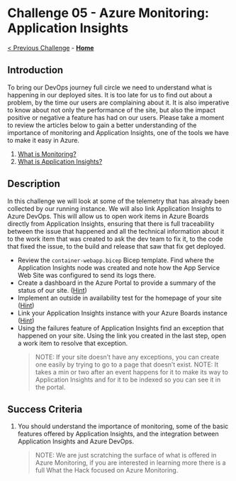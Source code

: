 # Challenge 05 - Azure Monitoring: Application Insights

[< Previous Challenge](./Challenge-Pipelines-3.md) - **[Home](../README.md)** 

## Introduction

To bring our DevOps journey full circle we need to understand what is happening in our deployed sites. It is too late for us to find out about a problem, by the time our users are complaining about it. It is also imperative to know about not only the performance of the site, but also the impact positive or negative a feature has had on our users. Please take a moment to review the articles below to gain a better understanding of the importance of monitoring and Application Insights, one of the tools we have to make it easy in Azure. 

1. [What is Monitoring?](https://docs.microsoft.com/en-us/azure/devops/learn/what-is-monitoring)
2. [What is Application Insights?](https://docs.microsoft.com/en-us/azure/azure-monitor/app/app-insights-overview)

## Description

In this challenge we will look at some of the telemetry that has already been collected by our running instance. We will also link Application Insights to Azure DevOps. This will allow us to open work items in Azure Boards directly from Application Insights, ensuring that there is full traceability between the issue that happened and all the technical information about it to the work item that was created to ask the dev team to fix it, to the code that fixed the issue, to the build and release that saw that fix get deployed. 

- Review the `container-webapp.bicep` Bicep template. Find where the Application Insights node was created and note how the App Service Web Site was configured to send its logs there. 
- Create a dashboard in the Azure Portal to provide a summary of the status of our site. ([Hint](https://docs.microsoft.com/en-us/azure/azure-monitor/app/overview-dashboard#application-dashboard))
- Implement an outside in availability test for the homepage of your site ([Hint](https://docs.microsoft.com/en-us/azure/azure-monitor/app/monitor-web-app-availability))
- Link your Application Insights instance with your Azure Boards instance ([Hint](https://azure.microsoft.com/en-us/blog/application-insights-work-item-integration-with-visual-studio-team-services/))
- Using the failures feature of Application Insights find an exception that happened on your site. Using the link you created in the last step, open a work item to resolve that exception. 
    > NOTE: If your site doesn’t have any exceptions, you can create one easily by trying to go to a page that doesn’t exist.
    > NOTE: It takes a min or two after an event happens for it to make its way to Application Insights and for it to be indexed so you can see it in the portal.

## Success Criteria

1. You should understand the importance of monitoring, some of the basic features offered by Application Insights, and the integration between Application Insights and Azure DevOps.
    > NOTE: We are just scratching the surface of what is offered in Azure Monitoring, if you are interested in learning more there is a full What the Hack focused on Azure Monitoring.
